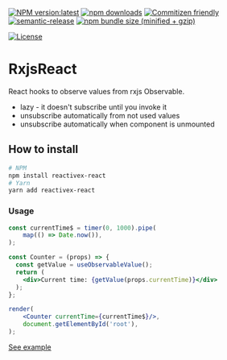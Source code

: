 [![NPM version:latest](https://img.shields.io/npm/v/reactivex-react/latest.svg?style=flat-square)](https://www.npmjs.com/package/reactivex-react)
[![npm downloads](https://img.shields.io/npm/dt/reactivex-react.svg?style=flat-square)](https://www.npmjs.com/package/reactivex-react)
[![Commitizen friendly](https://img.shields.io/badge/commitizen-friendly-brightgreen.svg)](http://commitizen.github.io/cz-cli/)
[![semantic-release](https://img.shields.io/badge/%20%20%F0%9F%93%A6%F0%9F%9A%80-semantic--release-e10079.svg)](https://github.com/semantic-release/semantic-release)
[![npm bundle size (minified + gzip)](https://img.shields.io/bundlephobia/minzip/reactivex-react.svg)](https://www.npmjs.com/package/reactivex-react)

[![License](https://img.shields.io/npm/l/reactivex-react)](https://www.npmjs.com/package/reactivex-react)

# RxjsReact
React hooks to observe values from rxjs Observable.
- lazy - it doesn't subscribe until you invoke it
- unsubscribe automatically from not used values
- unsubscribe automatically when component is unmounted

## How to install

```sh
# NPM
npm install reactivex-react
# Yarn
yarn add reactivex-react
```

### Usage

```jsx
const currentTime$ = timer(0, 1000).pipe(
    map(() => Date.now()),
);

const Counter = (props) => {
  const getValue = useObservableValue();
  return (
    <div>Current time: {getValue(props.currentTime)}</div>
  );
};

render(
    <Counter currentTime={currentTime$}/>,
    document.getElementById('root'),
);
```

[See example](https://github.com/IgorBabkin/rxjs-react/blob/master/example/AppView.tsx)
